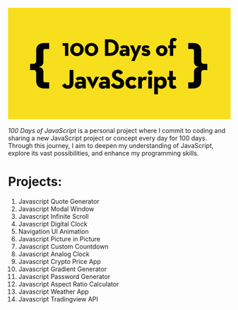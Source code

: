 ![100 Days of Javascript](100-days-of-javascript.png)

_100 Days of JavaScript_ is a personal project where I commit to coding and sharing a new JavaScript project or concept every day for 100 days. Through this journey, I aim to deepen my understanding of JavaScript, explore its vast possibilities, and enhance my programming skills.

# Projects:

1. Javascript Quote Generator
2. Javascript Modal Window
3. Javascript Infinite Scroll
4. Javascript Digital Clock
5. Navigation UI Animation
6. Javascript Picture in Picture
7. Javascript Custom Countdown
8. Javascript Analog Clock
9. Javascript Crypto Price App
10. Javascript Gradient Generator
11. Javascript Password Generator
12. Javascript Aspect Ratio Calculator
13. Javascript Weather App
14. Javascript Tradingview API
